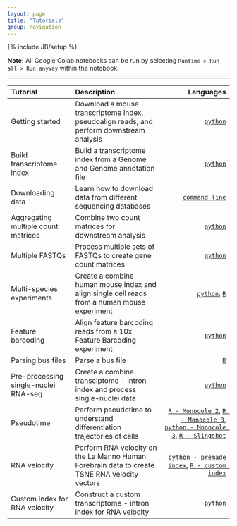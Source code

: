 ```yaml
---
layout: page
title: "Tutorials"
group: navigation
---
```


{% include JB/setup %}

**Note:** All Google Colab notebooks can be run by selecting `Runtime > Run all > Run anyway` within the notebook.

---

| Tutorial | Description | Languages|
|:-----|:------------|---------:|
|Getting started | Download a mouse transcriptome index, pseudoalign reads, and perform downstream analysis | [`python`](https://colab.research.google.com/github/pachterlab/kallistobustools/blob/master/notebooks/kb_standard.ipynb)  |
|Build transcriptome index | Build a transcriptome index from a Genome and Genome annotation file | [`python`](https://colab.research.google.com/github/pachterlab/kallistobustools/blob/master/notebooks/kb_transcriptome_index.ipynb) |
| Downloading data | Learn how to download data from different sequencing databases | [`command line`](https://colab.research.google.com/github/pachterlab/kallistobustools/blob/master/notebooks/data_download.ipynb)|
| Aggregating multiple count matrices | Combine two count matrices for downstream analysis | [`python`](https://colab.research.google.com/github/pachterlab/kallistobustools/blob/master/notebooks/kb_aggregating_count_matrices.ipynb)|
| Multiple FASTQs | Process multiple sets of FASTQs to create gene count matrices | [`python`](https://colab.research.google.com/github/pachterlab/kallistobustools/blob/master/notebooks/kb_multiple_files.ipynb) |
| Multi-species experiments | Create a combine human mouse index and align single cell reads from a human mouse experiment | [`python`](https://colab.research.google.com/github/pachterlab/kallistobustools/blob/master/notebooks/kb_species_mixing.ipynb), [`R`](https://bustools.github.io/BUS_notebooks_R/10xv2.html)|
| Feature barcoding | Align feature barcoding reads from a 10x Feature Barcoding experiment | [`python`](https://colab.research.google.com/github/pachterlab/kallistobustools/blob/master/notebooks/kb_kite.ipynb)|
| Parsing bus files | Parse a bus file | [`R`](https://bustools.github.io/BUS_notebooks_R/10xv3.html) |
| Pre-processing single-nuclei RNA-seq | Create a combine transciptome - intron index and process single-nuclei data | [`python`](https://colab.research.google.com/github/pachterlab/kallistobustools/blob/master/notebooks/kb_single_nucleus.ipynb)|
| Pseudotime | Perform pseudotime to understand differentiation trajectories of cells | [`R - Monocole 2`](https://bustools.github.io/BUS_notebooks_R/monocle2.html), [`R - Monocole 3`](https://bustools.github.io/BUS_notebooks_R/monocle3.html), [`python - Monocole 3`](https://colab.research.google.com/github/pachterlab/kallistobustools/blob/master/notebooks/kb_monocle.ipynb), [`R - Slingshot`](https://bustools.github.io/BUS_notebooks_R/slingshot.html)|
| RNA velocity | Perform RNA velocity on the La Manno Human Forebrain data to create TSNE RNA velocity vectors | [`python - premade index`](https://colab.research.google.com/github/pachterlab/kallistobustools/blob/master/notebooks/kb_velocity.ipynb), [`R - custom index`](https://bustools.github.io/BUS_notebooks_R/velocity.html)|
| Custom Index for RNA velocity | Construct a custom transcriptome - intron index for RNA velocity | [`python`](https://colab.research.google.com/github/pachterlab/kallistobustools/blob/master/notebooks/kb_velocity_index.ipynb)|

